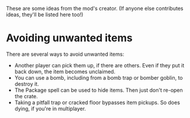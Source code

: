 These are some ideas from the mod's creator. (If anyone else contributes ideas, they'll be listed here too!)

# Avoiding unwanted items
There are several ways to avoid unwanted items:
- Another player can pick them up, if there are others. Even if they put it back down, the item becomes unclaimed.
- You can use a bomb, including from a bomb trap or bomber goblin, to destroy it.
- The Package spell can be used to hide items. Then just don't re-open the crate.
- Taking a pitfall trap or cracked floor bypasses item pickups. So does dying, if you're in multiplayer.